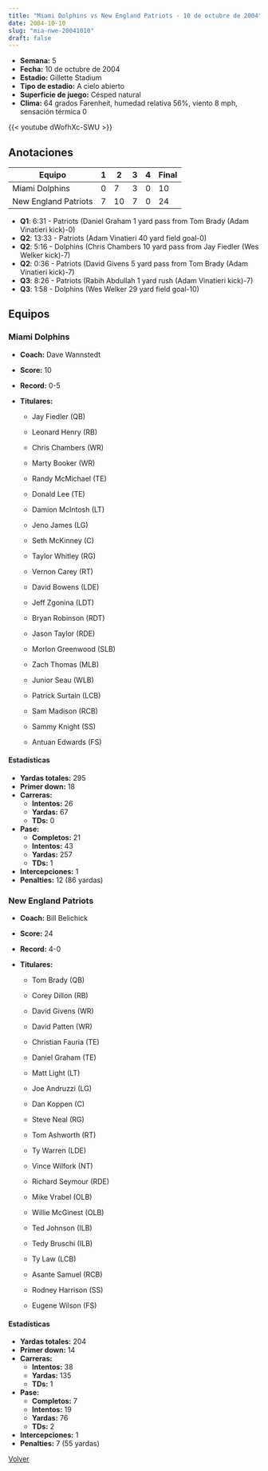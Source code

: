 ```yaml
---
title: "Miami Dolphins vs New England Patriots - 10 de octubre de 2004"
date: 2004-10-10
slug: "mia-nwe-20041010"
draft: false
---
```


- **Semana:** 5
- **Fecha:** 10 de octubre de 2004
- **Estadio:** Gillette Stadium
- **Tipo de estadio:** A cielo abierto
- **Superficie de juego:** Césped natural
- **Clima:** 64 grados Farenheit, humedad relativa 56%, viento 8 mph, sensación térmica 0


{{< youtube dWofhXc-SWU >}}


## Anotaciones
| Equipo | 1 | 2 | 3 | 4 | Final |
|--------|---|---|---|---|-------|
| Miami Dolphins  | 0 | 7 | 3 | 0  | 10 |
| New England Patriots  | 7 | 10 | 7 | 0  | 24 |
- **Q1**: 6:31 - Patriots (Daniel Graham 1 yard pass from Tom Brady (Adam Vinatieri kick)-0)
- **Q2**: 13:33 - Patriots (Adam Vinatieri 40 yard field goal-0)
- **Q2**: 5:16 - Dolphins (Chris Chambers 10 yard pass from Jay Fiedler (Wes Welker kick)-7)
- **Q2**: 0:36 - Patriots (David Givens 5 yard pass from Tom Brady (Adam Vinatieri kick)-7)
- **Q3**: 8:26 - Patriots (Rabih Abdullah 1 yard rush (Adam Vinatieri kick)-7)
- **Q3**: 1:58 - Dolphins (Wes Welker 29 yard field goal-10)


## Equipos


### Miami Dolphins
* **Coach:** Dave Wannstedt
* **Score:** 10
* **Record:** 0-5
* **Titulares:** 

  * Jay Fiedler (QB) 

  * Leonard Henry (RB) 

  * Chris Chambers (WR) 

  * Marty Booker (WR) 

  * Randy McMichael (TE) 

  * Donald Lee (TE) 

  * Damion McIntosh (LT) 

  * Jeno James (LG) 

  * Seth McKinney (C) 

  * Taylor Whitley (RG) 

  * Vernon Carey (RT) 

  * David Bowens (LDE) 

  * Jeff Zgonina (LDT) 

  * Bryan Robinson (RDT) 

  * Jason Taylor (RDE) 

  * Morlon Greenwood (SLB) 

  * Zach Thomas (MLB) 

  * Junior Seau (WLB) 

  * Patrick Surtain (LCB) 

  * Sam Madison (RCB) 

  * Sammy Knight (SS) 

  * Antuan Edwards (FS) 

#### Estadísticas
* **Yardas totales:** 295
* **Primer down:** 18
* **Carreras:**
  * **Intentos:** 26
  * **Yardas:** 67
  * **TDs:** 0
* **Pase:**
  * **Completos:** 21
  * **Intentos:** 43
  * **Yardas:** 257
  * **TDs:** 1
* **Intercepciones:** 1
* **Penalties:** 12 (86 yardas)

### New England Patriots
* **Coach:** Bill Belichick
* **Score:** 24
* **Record:** 4-0
* **Titulares:** 

  * Tom Brady (QB) 

  * Corey Dillon (RB) 

  * David Givens (WR) 

  * David Patten (WR) 

  * Christian Fauria (TE) 

  * Daniel Graham (TE) 

  * Matt Light (LT) 

  * Joe Andruzzi (LG) 

  * Dan Koppen (C) 

  * Steve Neal (RG) 

  * Tom Ashworth (RT) 

  * Ty Warren (LDE) 

  * Vince Wilfork (NT) 

  * Richard Seymour (RDE) 

  * Mike Vrabel (OLB) 

  * Willie McGinest (OLB) 

  * Ted Johnson (ILB) 

  * Tedy Bruschi (ILB) 

  * Ty Law (LCB) 

  * Asante Samuel (RCB) 

  * Rodney Harrison (SS) 

  * Eugene Wilson (FS) 

#### Estadísticas
* **Yardas totales:** 204
* **Primer down:** 14
* **Carreras:**
  * **Intentos:** 38
  * **Yardas:** 135
  * **TDs:** 1
* **Pase:**
  * **Completos:** 7
  * **Intentos:** 19
  * **Yardas:** 76
  * **TDs:** 2
* **Intercepciones:** 1
* **Penalties:** 7 (55 yardas)


[Volver](/historia/2004)
